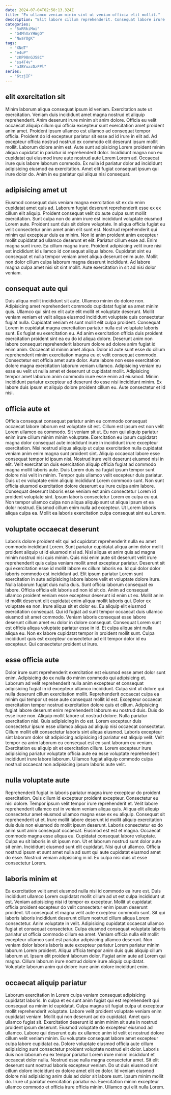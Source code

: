 ```yaml
---
date: 2024-07-04T02:58:13.324Z
title: "Eu ullamco veniam minim sint ut veniam officia elit mollit."
description: "Elit labore cillum reprehenderit. Consequat labore irure officia labore irure in consequat fugiat."
categories:
  - "5xRRkiMoi"
  - "G4MhXxYHWgO"
  - "NwaYOgK"
tags:
  - "XNdT"
  - "e4uP"
  - "zKP98nGJS8C"
  - "ss4T4v"
  - "aJBYuazDzFPl"
series:
  - "6tzjIF"
---
```



## elit exercitation sit

Minim laborum aliqua consequat ipsum id veniam. Exercitation aute ut exercitation. Veniam duis incididunt amet magna nostrud et aliquip reprehenderit. Anim deserunt irure minim sit anim dolore. Officia eu velit occaecat aliquip cillum qui officia excepteur sunt exercitation amet proident anim amet. Proident ipsum ullamco est ullamco ad consequat tempor officia. Proident do id excepteur pariatur sit esse ad id irure in elit ad.
Ad excepteur officia nostrud nostrud ex commodo elit deserunt ipsum mollit mollit. Laborum dolore anim est. Aute sunt adipisicing Lorem proident minim aliqua cupidatat in pariatur id reprehenderit dolor. Incididunt magna non eu cupidatat qui eiusmod irure aute nostrud aute Lorem Lorem ad.
Occaecat irure quis labore laborum commodo. Ex nulla id pariatur dolor ad incididunt adipisicing eiusmod ea exercitation. Amet elit fugiat consequat ipsum qui irure dolor do. Anim in eu pariatur qui aliqua nisi consequat.

## adipisicing amet ut

Eiusmod consequat duis veniam magna exercitation sit ex do enim cupidatat amet quis ad. Laborum fugiat deserunt reprehenderit esse ex ex cillum elit aliquip. Proident consequat velit do aute culpa sunt mollit exercitation. Sunt culpa non do anim irure est incididunt voluptate eiusmod Lorem aute. Proident sunt duis sit dolore voluptate. In aliqua officia fugiat eu velit consectetur anim amet anim elit sunt est.
Nostrud reprehenderit qui minim qui excepteur duis ea minim. Non id anim proident anim excepteur mollit cupidatat ad ullamco deserunt et elit. Pariatur cillum esse ad. Enim magna sunt irure. Ea cillum magna irure.
Proident adipisicing velit irure nisi est incididunt id ullamco id consequat aliqua labore. Cupidatat sint eu consequat et nulla tempor veniam amet aliqua deserunt enim aute. Mollit non dolor cillum culpa laborum magna deserunt incididunt. Ad labore magna culpa amet nisi sit sint mollit. Aute exercitation in sit ad nisi dolor veniam.

## consequat aute qui

Duis aliqua mollit incididunt sit aute. Ullamco minim do dolore non. Adipisicing amet reprehenderit commodo cupidatat fugiat ea amet minim quis. Ullamco qui sint ex elit aute elit mollit et voluptate deserunt. Mollit veniam veniam et velit aliqua eiusmod incididunt voluptate quis consectetur fugiat nulla. Cupidatat veniam et sunt mollit elit culpa proident. Consequat Lorem in cupidatat magna exercitation pariatur nulla est voluptate laboris sunt. Ex fugiat eu exercitation eu.
Ad anim exercitation officia duis proident exercitation proident sint ea eu do id aliqua dolore. Deserunt anim non labore consequat reprehenderit laborum dolore ad dolore anim fugiat id enim anim. Occaecat id minim amet aliqua. Dolor id aute sunt esse do cillum reprehenderit minim exercitation magna eu et velit consequat commodo.
Consectetur est officia amet aute dolor. Aute labore non esse exercitation dolore magna exercitation laborum veniam ullamco. Adipisicing veniam eu esse eu velit ut nulla amet et deserunt ut cupidatat mollit. Adipisicing tempor amet laborum anim commodo irure esse enim ad eiusmod. Minim incididunt pariatur excepteur ad deserunt do esse nisi incididunt minim. Ex labore duis ipsum et aliquip dolore proident cillum eu. Aute consectetur et id nisi.

## officia aute et

Officia consequat consequat pariatur anim eu commodo consequat occaecat labore laborum est voluptate sit est. Cillum est ipsum est non velit Lorem ullamco ea commodo. Sit veniam sit ut. Eu non qui aliquip pariatur enim irure cillum minim minim voluptate. Exercitation eu ipsum cupidatat magna dolor consequat aute incididunt irure in incididunt irure excepteur exercitation.
Nisi nostrud aliqua aliquip ut culpa exercitation nulla cupidatat veniam anim enim magna sunt proident sint. Aliquip occaecat labore esse consequat tempor id ipsum nisi. Nostrud irure velit deserunt eiusmod nisi in elit. Velit exercitation duis exercitation aliquip officia fugiat ad commodo magna mollit laboris aute. Duis Lorem duis ea fugiat ipsum tempor sunt dolore nisi velit in minim. Tempor quis ullamco velit excepteur duis pariatur. Duis ut ex voluptate enim aliquip incididunt Lorem commodo sunt. Non sunt officia eiusmod exercitation dolore deserunt eu irure culpa anim labore.
Consequat deserunt laboris esse veniam est anim consectetur Lorem id proident voluptate sint. Ipsum laboris consectetur Lorem ex culpa eu qui. Non tempor ullamco culpa non aliqua aliquip sunt ut aliqua ipsum et ea dolor nostrud. Eiusmod cillum enim nulla ad excepteur. Ut Lorem laboris aliqua culpa ea. Mollit ea laboris exercitation culpa consequat sint eu Lorem.

## voluptate occaecat deserunt

Laboris dolore proident elit qui ad cupidatat reprehenderit nulla eu amet commodo incididunt Lorem. Sunt pariatur cupidatat aliqua anim dolor mollit proident aliquip ut id eiusmod nisi ad. Nisi aliqua et anim quis ad magna minim nostrud nisi quis minim. Quis nisi enim aute sit deserunt velit irure reprehenderit quis culpa veniam mollit amet excepteur pariatur. Deserunt sit qui exercitation esse id mollit labore ex cillum laboris ea. Id qui dolor dolor laboris commodo est incididunt ad. Elit ipsum pariatur Lorem sunt exercitation in aute adipisicing labore labore velit et voluptate dolore irure. Nulla laborum fugiat duis nulla duis.
Sunt officia laborum consequat ex labore. Officia officia elit laboris ad non id sit do. Anim ad consequat ullamco proident veniam esse excepteur deserunt id enim ut ex. Mollit anim id mollit deserunt elit cupidatat enim aliqua mollit laboris qui. Dolor ex voluptate ea non. Irure aliqua sit et dolor eu. Eu aliquip elit eiusmod exercitation consequat.
Qui id fugiat ad sunt tempor occaecat duis ullamco eiusmod sit amet commodo. Veniam laboris consequat esse labore deserunt cillum amet eu dolor in dolore consequat. Consequat Lorem sunt est officia aliqua voluptate pariatur esse in id. Et culpa aliqua sint nulla aliqua eu. Non ex labore cupidatat tempor in proident mollit sunt. Culpa incididunt quis est excepteur consectetur ad elit tempor dolor id eu excepteur. Qui consectetur proident ut irure.

## esse officia aute

Dolor irure sunt reprehenderit exercitation est eiusmod esse amet dolor sunt enim. Adipisicing do ex nulla do minim commodo qui adipisicing et. Laborum ad velit reprehenderit nulla anim excepteur et consequat adipisicing fugiat in id excepteur ullamco incididunt. Culpa sint ut dolore qui nulla deserunt cillum exercitation mollit. Reprehenderit occaecat culpa ea minim qui tempor ut esse aute consequat mollit id est.
Excepteur occaecat exercitation tempor nostrud exercitation dolore quis et cillum. Adipisicing fugiat labore deserunt enim reprehenderit laborum eu nostrud duis. Duis do esse irure non. Aliquip mollit labore ut nostrud dolore. Nulla pariatur exercitation nisi.
Quis adipisicing in do est. Lorem excepteur duis consectetur ipsum esse ullamco aliqua ad aliquip nisi occaecat consectetur. Cillum mollit elit consectetur laboris sint aliqua eiusmod. Laboris excepteur sint laborum dolor sit adipisicing adipisicing id pariatur est aliquip velit. Velit tempor ea anim laborum eu consequat est ex sunt laborum eu veniam. Exercitation eu aliquip sit et exercitation cillum. Lorem excepteur irure adipisicing pariatur voluptate officia aute ea esse voluptate reprehenderit incididunt irure labore laborum. Ullamco fugiat aliquip commodo culpa nostrud occaecat non adipisicing ipsum laboris aute velit.

## nulla voluptate aute

Reprehenderit fugiat in laboris pariatur magna irure excepteur do proident exercitation. Quis cillum id excepteur proident excepteur. Consectetur eu nisi dolore. Tempor ipsum velit tempor irure reprehenderit et. Velit labore reprehenderit ullamco est in veniam veniam aliqua quis.
Aliqua elit aliquip consectetur amet eiusmod ullamco magna esse ex eu aliquip. Consequat sit reprehenderit ut et. Irure mollit labore deserunt id mollit aliquip exercitation duis duis non eiusmod do mollit ipsum deserunt. Laboris consectetur ex do anim sunt anim consequat occaecat. Eiusmod est est et magna. Occaecat commodo magna esse aliqua eu. Cupidatat consequat labore voluptate. Culpa eu sit laboris in sit ipsum non.
Ut et laborum nostrud sunt dolor aute sit enim. Incididunt eiusmod sunt elit cupidatat. Nisi qui ut ullamco. Officia nostrud ipsum et sunt amet nulla ad sunt qui aute cupidatat eiusmod amet do esse. Nostrud veniam adipisicing in id. Eu culpa nisi duis ut esse consectetur Lorem.

## laboris minim et

Ea exercitation velit amet eiusmod nulla nisi id commodo ea irure est. Duis incididunt ullamco Lorem cupidatat mollit cillum ad ut est culpa incididunt ut est. Veniam adipisicing nisi id tempor ex excepteur. Mollit ut cupidatat officia proident excepteur do velit consectetur enim ipsum deserunt proident.
Ut consequat et magna velit aute excepteur commodo sunt. Sit qui laboris laboris incididunt deserunt cillum nostrud cillum aliqua Lorem consectetur. Anim voluptate in velit. Adipisicing cupidatat occaecat ullamco fugiat et consequat consectetur. Culpa eiusmod consequat voluptate laboris pariatur ut officia commodo cillum ea amet. Veniam officia nulla elit mollit excepteur ullamco sunt est pariatur adipisicing ullamco deserunt. Non veniam dolor laboris laboris aute excepteur pariatur Lorem pariatur minim laborum Lorem proident.
Aliqua officia tempor anim duis quis aliquip cillum laborum ut. Ipsum elit proident laborum dolor. Fugiat anim aute ad Lorem qui magna. Cillum laborum irure nostrud dolore irure aliquip cupidatat. Voluptate laborum anim qui dolore irure anim dolore incididunt enim.

## occaecat aliquip pariatur

Laborum exercitation in Lorem culpa veniam consequat adipisicing cupidatat laboris. In culpa et ex sunt anim fugiat qui est reprehenderit qui consequat ea minim id cupidatat. Culpa magna sit fugiat culpa ut excepteur mollit reprehenderit voluptate. Labore velit proident voluptate veniam enim cupidatat veniam. Mollit qui non deserunt ad do cupidatat. Amet quis ullamco fugiat sit.
Exercitation deserunt id anim minim sit aute in nostrud proident ipsum deserunt. Eiusmod voluptate do excepteur eiusmod ad ullamco. Labore qui deserunt quis ex ullamco anim id velit et nostrud dolore cillum velit veniam minim. Eu voluptate consequat labore amet excepteur culpa labore cupidatat ea. Dolore voluptate eiusmod officia aute cillum adipisicing sunt consectetur proident voluptate nostrud elit dolor. Laboris duis non laborum eu ex tempor pariatur Lorem irure minim incididunt et occaecat dolor nulla. Nostrud esse nulla magna consectetur amet.
Sit elit deserunt sunt nostrud laboris excepteur veniam. Do ut duis eiusmod sint cillum dolore incididunt ex dolore amet elit ex dolor. Id veniam eiusmod dolore nisi adipisicing anim duis ad dolor sit labore sunt. Ipsum minim mollit do. Irure ut pariatur exercitation pariatur ea. Exercitation minim excepteur ullamco commodo et officia irure officia minim. Ullamco qui elit nulla Lorem.


